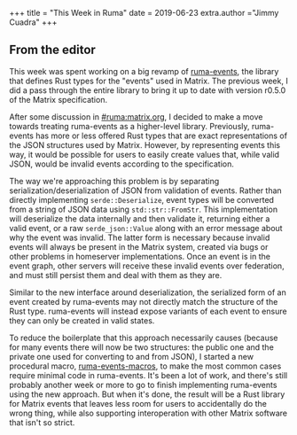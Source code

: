 +++
title = "This Week in Ruma"
date = 2019-06-23
extra.author ="Jimmy Cuadra"
+++

## From the editor

This week was spent working on a big revamp of [ruma-events](https://github.com/ruma/ruma-events), the library that defines Rust types for the "events" used in Matrix.
The previous week, I did a pass through the entire library to bring it up to date with version r0.5.0 of the Matrix specification.

After some discussion in [#ruma:matrix.org](https://matrix.to/#/#ruma:matrix.org), I decided to make a move towards treating ruma-events as a higher-level library.
Previously, ruma-events has more or less offered Rust types that are exact representations of the JSON structures used by Matrix.
However, by representing events this way, it would be possible for users to easily create values that, while valid JSON, would be invalid events according to the specification.

The way we're approaching this problem is by separating serialization/deserialization of JSON from validation of events.
Rather than directly implementing `serde::Deserialize`, event types will be converted from a string of JSON data using `std::str::FromStr`.
This implementation will deserialize the data internally and then validate it, returning either a valid event, or a raw `serde_json::Value` along with an error message about why the event was invalid.
The latter form is necessary because invalid events will always be present in the Matrix system, created via bugs or other problems in homeserver implementations.
Once an event is in the event graph, other servers will receive these invalid events over federation, and must still persist them and deal with them as they are.

Similar to the new interface around deserialization, the serialized form of an event created by ruma-events may not directly match the structure of the Rust type.
ruma-events will instead expose variants of each event to ensure they can only be created in valid states.

To reduce the boilerplate that this approach necessarily causes (because for many events there will now be two structures: the public one and the private one used for converting to and from JSON), I started a new procedural macro, [ruma-events-macros](https://github.com/ruma/ruma-events-macros), to make the most common cases require minimal code in ruma-events.
It's been a lot of work, and there's still probably another week or more to go to finish implementing ruma-events using the new approach.
But when it's done, the result will be a Rust library for Matrix events that leaves less room for users to accidentally do the wrong thing, while also supporting interoperation with other Matrix software that isn't so strict.
